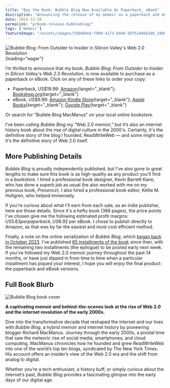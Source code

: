 ```yaml
---
title: "Buy the Book: Bubble Blog Now Available As Paperback, eBook"
description: "Announcing the release of my memoir as a paperback and eBook. Fourteen months after I began serialising my book online, here on Cybercultural, you can now purchase a paper copy." 
date: 2024-12-20
permalink: "p/book-release-bubbleblog/"
tags: ['memoir']
featureImage: "/assets/images/33d48ded-f999-4173-8440-9d752446428b_3400x2134.jpg"
---
```


![Bubble Blog: From Outsider to Insider in Silicon Valley's Web 2.0 Revolution](/assets/images/33d48ded-f999-4173-8440-9d752446428b_3400x2134.jpg){loading="eager"}

I’m thrilled to announce that my book, *Bubble Blog: From Outsider to Insider in Silicon Valley's Web 2.0 Revolution*, is now available to purchase as a paperback or eBook. Click on any of these links to order your copy:

*   Paperback, US$19.99: [Amazon](https://www.amazon.com/Bubble-Blog-Outsider-Insider-Revolution/dp/B0DQKRB3P5?&linkCode=ll1&tag=richardmacman-20&linkId=b38f92f2c0bd2c9f05cda3a07413fd40&language=en_US&ref_=as_li_ss_tl){target="_blank"}; [Bookshop.org](https://bookshop.org/p/books/bubble-blog-from-outsider-to-insider-in-silicon-valley-s-web-2-0-revolution-richard-macmanus/22135084){target="_blank"}
*   eBook, US$9.99: [Amazon Kindle Store](https://www.amazon.com/Bubble-Blog-Outsider-Insider-Revolution-ebook/dp/B0DQJQ4LJ9?&linkCode=ll1&tag=richardmacman-20&linkId=63e982f1c9d1ded8c83666d8b6917ff7&language=en_US&ref_=as_li_ss_tl){target="_blank"}; [Apple Books](http://books.apple.com/us/book/id6739734992){target="_blank"}; [Google Play](https://play.google.com/store/books/details?id=Sug5EQAAQBAJ){target="_blank"}

Or search for "Bubble Blog MacManus" on your local online bookstore.

I’ve been calling *Bubble Blog* my “Web 2.0 memoir,” but it’s also an internet history book about the rise of digital culture in the 2000's. Certainly, it's the definitive story of the blog I founded, ReadWriteWeb — and some might say it's the definitive story of Web 2.0 itself.

## More Publishing Details

*Bubble Blog* is proudly independently published, but I've also gone to great lengths to make sure this book is as high-quality as any product you'll find in a bookstore. I hired a professional book designer, Kevin Barrett Kane, who has done a superb job as usual (he also worked with me on my previous book, *Presence*). I also hired a professional book editor, Kellie M. Hultgren, who helped immensely. 

If you're curious about what I'll earn from each sale, as an indie publisher, here are those details. Since it's a hefty book (386 pages), the price points I've chosen give me the following estimated profit margins: US$5.63 per paperback, US$6.92 per eBook. I chose to publish directly to Amazon, as that was by far the easiest and most cost efficient method.

Finally, a note on the online serialization of *Bubble Blog*, which [began back in October 2023](/p/bubble-blog-web20-memoir/). I've published [65 installments of the book](/p/roadmap-bubbleblog/) since then, with the remaining two installments (the epilogue) to be posted early next week. If you've followed my Web 2.0 memoir journey throughout the past 14 months, or have just dipped in from time to time when a particular installment has piqued your interest, I hope you will enjoy the final product: the paperback and eBook versions.

## Full Book Blurb

![Bubble Blog book cover](/assets/images/5bb99c88-7e3e-4ea2-ad9f-3d32600357a5_3400x2134.jpg "Bubble Blog book cover")

**A captivating memoir and behind-the-scenes look at the rise of Web 2.0 and the internet revolution of the early 2000s.**

Dive into the transformative decade that reshaped the internet and our lives with *Bubble Blog*, a hybrid memoir and internet history by pioneering blogger Richard MacManus. Journey through the early 2000s, a pivotal time that saw the meteoric rise of social media, smartphones, and cloud computing. MacManus chronicles how he founded and grew ReadWriteWeb into one of the world’s top ten blogs, syndicated by The New York Times. His account offers an insider’s view of the Web 2.0 era and the shift from analog to digital.

Whether you’re a tech enthusiast, a history buff, or simply curious about the internet’s past, *Bubble Blog* provides a fascinating glimpse into the early days of our digital age.


